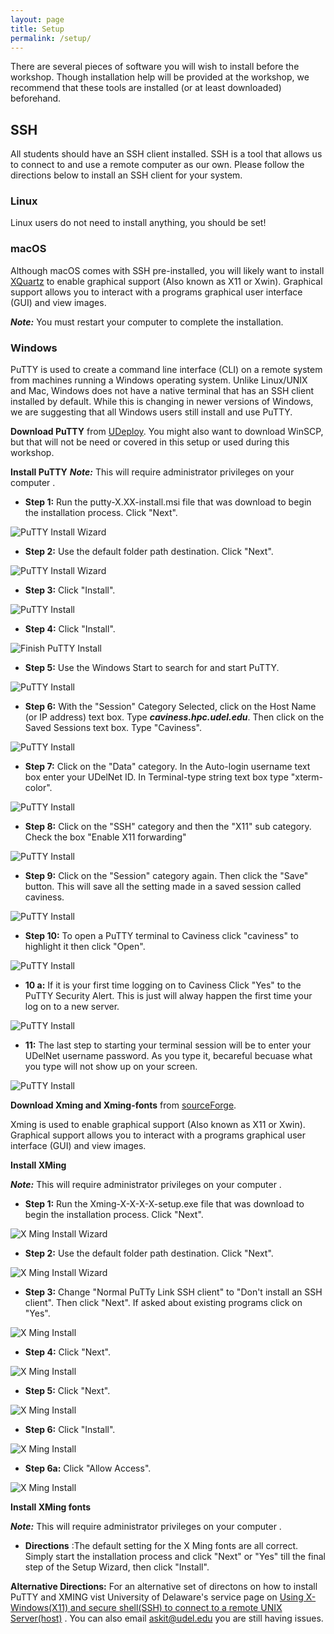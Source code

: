 ```yaml
---
layout: page
title: Setup
permalink: /setup/
---
```


There are several pieces of software you will wish to install before the workshop.
Though installation help will be provided at the workshop, 
we recommend that these tools are installed (or at least downloaded) beforehand.

## SSH

All students should have an SSH client installed.
SSH is a tool that allows us to connect to and use a remote computer as our own.
Please follow the directions below to install an SSH client for your system.

### Linux

Linux users do not need to install anything, you should be set!

### macOS 

Although macOS comes with SSH pre-installed, 
you will likely want to install [XQuartz](www.xquartz.org) to enable graphical support
(Also known as X11 or Xwin). Graphical support allows you to interact with a programs
graphical user interface (GUI) and view images.

***Note:*** You must restart your computer to complete the installation.


### Windows

PuTTY is used to create a command line interface (CLI) on a remote system from machines running 
a Windows operating system. Unlike Linux/UNIX and Mac, Windows does not have a native terminal
that has an SSH client installed by default. While this is changing in newer versions of Windows,
we are suggesting that all Windows users still install and use PuTTY. 

**Download PuTTY** from [UDeploy](https://udeploy.udel.edu/software/putty-with-xming/).
You might also want to download WinSCP, but that will not be need or covered in this setup 
or used during this workshop.

**Install PuTTY**
***Note:*** This will require administrator privileges on your computer .
 
 * **Step 1:** Run the putty-X.XX-install.msi file that was download to begin the installation 
 process. Click "Next".

![PuTTY Install Wizard](/fig/step1Welcome.jpg) 
 
 * **Step 2:** Use the default folder path destination. Click "Next".

![PuTTY Install Wizard](/fig/step2FolderPath.jpg)  

 * **Step 3:** Click "Install". 
 
![PuTTY Install](/fig/step3install.jpg) 

 * **Step 4:** Click "Install". 

![Finish PuTTY Install](/fig/step4Finish.jpg) 

 * **Step 5:** Use the Windows Start to search for and start PuTTY.
 
 ![PuTTY Install](/fig/step5StartPuTTY.jpg) 

 * **Step 6:** With the "Session" Category Selected, click on the Host Name (or IP address) text 
 box. Type ***caviness.hpc.udel.edu***. Then click on the Saved Sessions text box. Type "Caviness".
 
 ![PuTTY Install](/fig/step6Session.jpg) 
 
 * **Step 7:** Click on the "Data" category. In the Auto-login username text box enter your UDelNet 
 ID. In Terminal-type string text box type "xterm-color".
 
 ![PuTTY Install](/fig/step7Data.jpg) 
 
 * **Step 8:** Click on the "SSH" category and then the "X11" sub category. Check the box "Enable
X11 forwarding" 

 ![PuTTY Install](/fig/step8X11.jpg) 
 
 * **Step 9:** Click on the "Session" category again. Then click the "Save" button. This will save 
all the setting made in a saved session called caviness.
 
 ![PuTTY Install](/fig/step9SavedSession.jpg) 
 
 * **Step 10:** To open a PuTTY terminal to Caviness click "caviness" to highlight it then click 
 "Open". 
 
 ![PuTTY Install](/fig/step10openTerminal.jpg) 
 
 * **10 a:** If it is your first time logging on to Caviness Click "Yes" to the PuTTY Security 
 Alert. This is just will alway happen the first time your log on to a new server.
 
 ![PuTTY Install](/fig/First_Caviness_Logon.jpg) 
 
 * **11:** The last step to starting your terminal session will be to enter your UDelNet username
 password. As you type it, becareful becuase what you type will not show up on your screen. 
 
 ![PuTTY Install](/fig/step11LoggedOn.jpg) 
 
 
**Download Xming and Xming-fonts** from [sourceForge](https://sourceforge.net/projects/xming/files/).


Xming is used to enable graphical support (Also known as X11 or Xwin). Graphical support allows 
you to interact with a programs graphical user interface (GUI) and view images. 

**Install XMing** 

***Note:*** This will require administrator privileges on your computer .
 
 * **Step 1:** Run the Xming-X-X-X-X-setup.exe file that was download to begin the installation 
 process. Click "Next".

![X Ming Install Wizard](/fig/step1_X_Welcome.jpg) 
 
 * **Step 2:** Use the default folder path destination. Click "Next".

![X Ming Install Wizard](/fig/step2_X_FolderPath.jpg)  

 * **Step 3:** Change "Normal PuTTy Link SSH client" to "Don't install an SSH client".  Then click 
 "Next". If asked about existing programs click on "Yes".
 
 
![X Ming Install](/fig/step3_X_components.jpg) 

 * **Step 4:** Click "Next".
  
 
![X Ming Install](/fig/step4_X_Folder.jpg) 

 * **Step 5:** Click "Next".
  
 
![X Ming Install](/fig/step5_X_tasks.jpg) 

 * **Step 6:** Click "Install".
  
 
![X Ming Install](/fig/step6_X_install.jpg)
 
 * **Step 6a:** Click "Allow Access".
  
 
![X Ming Install](/fig/step6a_X_firewall.jpg)

**Install XMing fonts** 

***Note:*** This will require administrator privileges on your computer .

 * **Directions** :The default setting for the X Ming fonts are all correct. Simply start the 
installation process and click "Next" or "Yes" till the final step of the Setup Wizard, then
click "Install". 

**Alternative Directions:**
For an alternative set of directons on how to install PuTTY and XMING vist University of Delaware's
service page on [Using X-Windows(X11) and secure shell(SSH) to connect to a remote UNIX Server(host)](https://services.udel.edu/TDClient/32/Portal/KB/ArticleDet?ID=491)
. You can also email  [askit@udel.edu](mailto:askit@udel.edu) you are still having issues.

